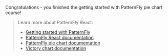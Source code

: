 Congratulations - you finished the getting started with PatternFly pie chart course!

> Learn more about PatternFly React:
>- [Getting started with PatternFly](https://www.patternfly.org/v4/get-started/developers)
>- [PatternFly React documentation](https://www.patternfly.org/v4/documentation/react/components/)
>- [PatternFly pie chart documentation](https://patternfly-react.surge.sh/patternfly-4/charts/chartpie/)
>- [Victory chart documentation](https://formidable.com/open-source/victory/docs/victory-chart/)
